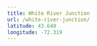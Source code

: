 ```yaml
---
title: White River Junction
url: /white-river-junction/
latitude: 43.649
longitude: -72.319
---
```

